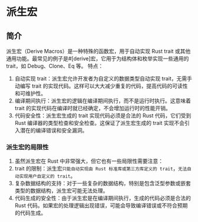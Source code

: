 # 派生宏

## 简介

派生宏（Derive Macros）是一种特殊的函数宏，用于自动实现 Rust trait 或其他通用功能。最常见的例子是#[derive]宏，它用于为结构体和枚举实现一些通用的 trait，如 Debug、Clone、Eq 等。
特点：

1. 自动实现 trait：派生宏允许开发者为自定义的数据类型自动实现 trait，无需手动编写 trait 的实现代码。这样可以大大减少重复的代码，提高代码的可读性和可维护性。
2. 编译期间执行：派生宏的逻辑在编译期间执行，而不是运行时执行。这意味着 trait 的实现代码在编译时就已经确定，不会增加运行时的性能开销。
3. 代码安全性：派生宏生成的 trait 实现代码必须是合法的 Rust 代码，它们受到 Rust 编译器的类型检查和安全检查。这保证了派生宏生成的 trait 实现不会引入潜在的编译错误和安全漏洞。

### 派生宏的局限性

1. 虽然派生宏在 Rust 中非常强大，但它也有一些局限性需要注意：
2. trait 的限制：派生宏`只能自动实现由 Rust 标准库或第三方库定义的 trait`，`无法自动实现用户自定义的 trait`。
3. 复杂数据结构的支持：对于一些复杂的数据结构，特别是包含泛型参数或嵌套类型的数据结构，派生宏可能无法处理。
4. 代码生成的安全性：由于派生宏是在编译期间执行，生成的代码必须是合法的 Rust 代码。如果宏的处理逻辑出现错误，可能会导致编译错误或不符合预期的代码生成。
